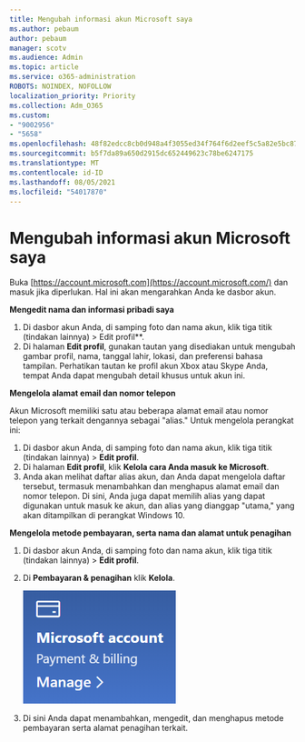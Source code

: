 ```yaml
---
title: Mengubah informasi akun Microsoft saya
ms.author: pebaum
author: pebaum
manager: scotv
ms.audience: Admin
ms.topic: article
ms.service: o365-administration
ROBOTS: NOINDEX, NOFOLLOW
localization_priority: Priority
ms.collection: Adm_O365
ms.custom:
- "9002956"
- "5658"
ms.openlocfilehash: 48f82edcc8cb0d948a4f3055ed34f764f6d2eef5c5a82e5bc87d50993825704d
ms.sourcegitcommit: b5f7da89a650d2915dc652449623c78be6247175
ms.translationtype: MT
ms.contentlocale: id-ID
ms.lasthandoff: 08/05/2021
ms.locfileid: "54017870"
---
```

# <a name="change-my-microsoft-account-information"></a>Mengubah informasi akun Microsoft saya

Buka [https://account.microsoft.com](https://account.microsoft.com/) dan masuk jika diperlukan. Hal ini akan mengarahkan Anda ke dasbor akun.  

**Mengedit nama dan informasi pribadi saya**

1. Di dasbor akun Anda, di samping foto dan nama akun, klik tiga titik (tindakan lainnya) > Edit profil**.
2. Di halaman **Edit profil**, gunakan tautan yang disediakan untuk mengubah gambar profil, nama, tanggal lahir, lokasi, dan preferensi bahasa tampilan. Perhatikan tautan ke profil akun Xbox atau Skype Anda, tempat Anda dapat mengubah detail khusus untuk akun ini.

**Mengelola alamat email dan nomor telepon**

Akun Microsoft memiliki satu atau beberapa alamat email atau nomor telepon yang terkait dengannya sebagai "alias." Untuk mengelola perangkat ini:

1. Di dasbor akun Anda, di samping foto dan nama akun, klik tiga titik (tindakan lainnya) > **Edit profil**.
2. Di halaman **Edit profil**, klik **Kelola cara Anda masuk ke Microsoft**. 
3. Anda akan melihat daftar alias akun, dan Anda dapat mengelola daftar tersebut, termasuk menambahkan dan menghapus alamat email dan nomor telepon. Di sini, Anda juga dapat memilih alias yang dapat digunakan untuk masuk ke akun, dan alias yang dianggap "utama," yang akan ditampilkan di perangkat Windows 10.

**Mengelola metode pembayaran, serta nama dan alamat untuk penagihan** 

1. Di dasbor akun Anda, di samping foto dan nama akun, klik tiga titik (tindakan lainnya) > **Edit profil**.
2. Di **Pembayaran & penagihan** klik **Kelola**.

    ![Mengelola pembayaran dan penagihan](media/manage-account.png)

3. Di sini Anda dapat menambahkan, mengedit, dan menghapus metode pembayaran serta alamat penagihan terkait. 
